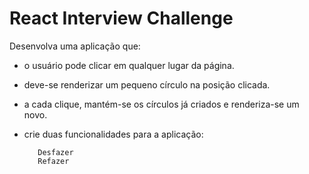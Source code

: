 
# React Interview Challenge

Desenvolva uma aplicação que: 

- o usuário pode clicar em qualquer lugar da página.

- deve-se renderizar um pequeno círculo na posição clicada.

- a cada clique, mantém-se os círculos já criados e renderiza-se um novo.

- crie duas funcionalidades para a aplicação:

         Desfazer
         Refazer
